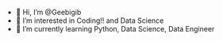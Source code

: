- 👋 Hi, I’m @Geebigib
- 👀 I’m interested in Coding!! and Data Science
- 🌱 I’m currently learning Python, Data Science, Data Engineer

<!---
Geebigib/Geebigib is a ✨ special ✨ repository because its `README.md` (this file) appears on your GitHub profile.
You can click the Preview link to take a look at your changes.
--->
